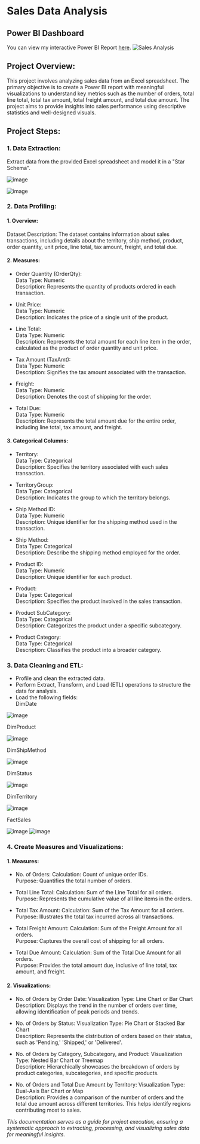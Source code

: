 # Sales Data Analysis

## Power BI Dashboard
You can view my interactive Power BI Report [here](https://app.powerbi.com/groups/me/reports/911d94a9-64f4-4143-a1fc-d740c55f23bc/ReportSection?experience=power-bi).
![Sales Analysis](https://github.com/NouraAlgohary/Sales-Analysis/assets/103903785/3c05a35d-db81-4543-8650-d03a9b125c96)

## Project Overview:
This project involves analyzing sales data from an Excel spreadsheet. The primary objective is to create a Power BI report with meaningful visualizations to understand key metrics such as the number of orders, total line total, total tax amount, total freight amount, and total due amount. The project aims to provide insights into sales performance using descriptive statistics and well-designed visuals.

## Project Steps:
### 1. Data Extraction:
Extract data from the provided Excel spreadsheet and model it in a "Star Schema".

![image](https://github.com/NouraAlgohary/Sales-Analysis/assets/103903785/a8c86df9-d7a3-489a-a787-72a0150dff30)

![image](https://github.com/NouraAlgohary/Sales-Analysis/assets/103903785/1570375e-1ec0-4762-9bf6-3a0b35badd0e)

### 2. Data Profiling:
#### 1. Overview:
Dataset Description:
The dataset contains information about sales transactions, including details about the territory, ship method, product, order quantity, unit price, line total, tax amount, freight, and total due.
#### 2. Measures:
- Order Quantity (OrderQty):</br>
Data Type: Numeric</br>
Description: Represents the quantity of products ordered in each transaction.</br>

- Unit Price:</br>
Data Type: Numeric</br>
Description: Indicates the price of a single unit of the product.</br>

- Line Total:</br>
Data Type: Numeric</br>
Description: Represents the total amount for each line item in the order, calculated as the product of order quantity and unit price.</br>

- Tax Amount (TaxAmt):</br>
Data Type: Numeric</br>
Description: Signifies the tax amount associated with the transaction.</br>

- Freight:</br>
Data Type: Numeric</br>
Description: Denotes the cost of shipping for the order.</br>

- Total Due:</br>
Data Type: Numeric</br>
Description: Represents the total amount due for the entire order, including line total, tax amount, and freight.</br>
#### 3. Categorical Columns:
- Territory:</br>
Data Type: Categorical</br>
Description: Specifies the territory associated with each sales transaction.</br>

- TerritoryGroup:</br>
Data Type: Categorical</br>
Description: Indicates the group to which the territory belongs.</br>

- Ship Method ID:</br>
Data Type: Numeric</br>
Description: Unique identifier for the shipping method used in the transaction.</br>

- Ship Method:</br>
Data Type: Categorical</br>
Description: Describe the shipping method employed for the order.</br>

- Product ID:</br>
Data Type: Numeric</br>
Description: Unique identifier for each product.</br>

- Product:</br>
Data Type: Categorical</br>
Description: Specifies the product involved in the sales transaction.</br>

- Product SubCategory:</br>
Data Type: Categorical</br>
Description: Categorizes the product under a specific subcategory.</br>

- Product Category:</br>
Data Type: Categorical</br>
Description: Classifies the product into a broader category.</br>

### 3. Data Cleaning and ETL:
- Profile and clean the extracted data.
- Perform Extract, Transform, and Load (ETL) operations to structure the data for analysis.
- Load the following fields:</br>
DimDate

![image](https://github.com/NouraAlgohary/Sales-Analysis/assets/103903785/aaf64b73-20f4-486c-8121-d6364ffc32c2)

DimProduct

![image](https://github.com/NouraAlgohary/Sales-Analysis/assets/103903785/d60353eb-3f67-4759-a416-5f8e37eba401)

DimShipMethod

![image](https://github.com/NouraAlgohary/Sales-Analysis/assets/103903785/2a708c4c-101b-44ca-9655-7e882022446e)

DimStatus

![image](https://github.com/NouraAlgohary/Sales-Analysis/assets/103903785/56d0a655-286e-471b-b347-781c1b6c9cf1)

DimTerritory

![image](https://github.com/NouraAlgohary/Sales-Analysis/assets/103903785/6abd1eca-1d51-45cf-a902-ebc220e377aa)

FactSales

![image](https://github.com/NouraAlgohary/Sales-Analysis/assets/103903785/1bd7b89e-3049-4e0a-a0c9-d9c4917def6c)
![image](https://github.com/NouraAlgohary/Sales-Analysis/assets/103903785/40233be1-6192-49fc-b006-cf95b57e9b70)


### 4. Create Measures and Visualizations:
#### 1. Measures:
- No. of Orders:
Calculation: Count of unique order IDs.</br>
Purpose: Quantifies the total number of orders.</br>

- Total Line Total:
Calculation: Sum of the Line Total for all orders.</br>
Purpose: Represents the cumulative value of all line items in the orders.</br>

- Total Tax Amount:
Calculation: Sum of the Tax Amount for all orders.</br>
Purpose: Illustrates the total tax incurred across all transactions.</br>

- Total Freight Amount:
Calculation: Sum of the Freight Amount for all orders.</br>
Purpose: Captures the overall cost of shipping for all orders.</br>

- Total Due Amount:
Calculation: Sum of the Total Due Amount for all orders.</br>
Purpose: Provides the total amount due, inclusive of line total, tax amount, and freight.</br>

#### 2. Visualizations:
- No. of Orders by Order Date:
Visualization Type: Line Chart or Bar Chart</br>
Description: Displays the trend in the number of orders over time, allowing identification of peak periods and trends.</br>

- No. of Orders by Status:
Visualization Type: Pie Chart or Stacked Bar Chart</br>
Description: Represents the distribution of orders based on their status, such as 'Pending,' 'Shipped,' or 'Delivered'.</br>

- No. of Orders by Category, Subcategory, and Product:
Visualization Type: Nested Bar Chart or Treemap</br>
Description: Hierarchically showcases the breakdown of orders by product categories, subcategories, and specific products.</br>

- No. of Orders and Total Due Amount by Territory:
Visualization Type: Dual-Axis Bar Chart or Map</br>
Description: Provides a comparison of the number of orders and the total due amount across different territories. This helps identify regions contributing most to sales.</br>

_This documentation serves as a guide for project execution, ensuring a systematic approach to extracting, processing, and visualizing sales data for meaningful insights._


